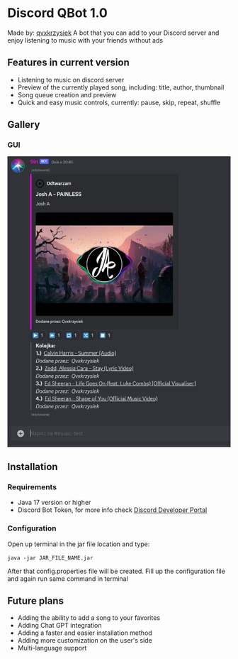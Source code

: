 # Discord QBot 1.0
Made by: [qvxkrzysiek](https://github.com/qvxkrzysiek)
A bot that you can add to your Discord server and enjoy listening to music with your friends without ads

## Features in current version
- Listening to music on discord server
- Preview of the currently played song, including: title, author, thumbnail
- Song queue creation and preview
- Quick and easy music controls, currently: pause, skip, repeat, shuffle

## Gallery

### GUI
![GUI INTERFACE](https://raw.githubusercontent.com/qvxkrzysiek/Discord-Bot/main/docs/Discord1.png)

## Installation

### Requirements
- Java 17 version or higher
- Discord Bot Token, for more info check [Discord Developer Portal](https://discord.com/developers/docs/intro)

### Configuration
Open up terminal in the jar file location and type:
```shell
java -jar JAR_FILE_NAME.jar
```
After that config.properties file will be created. Fill up the configuration file and again run same command in terminal

## Future plans
- Adding the ability to add a song to your favorites
- Adding Chat GPT integration
- Adding a faster and easier installation method
- Adding more customization on the user's side
- Multi-language support

